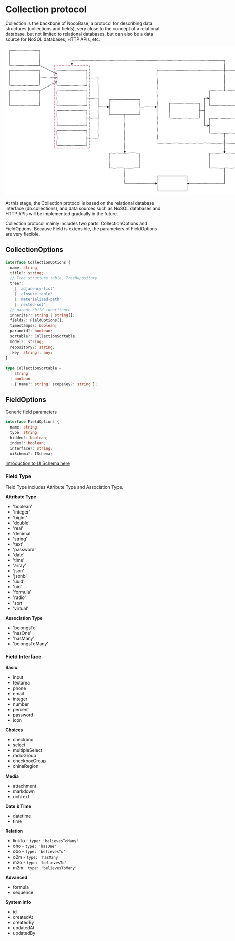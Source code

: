 # Collection protocol

Collection is the backbone of NocoBase, a protocol for describing data structures (collections and fields), very close to the concept of a relational database, but not limited to relational databases, but can also be a data source for NoSQL databases, HTTP APIs, etc.

<img src="./schema.svg" style="max-width: 800px;" >

At this stage, the Collection protocol is based on the relational database interface (db.collections), and data sources such as NoSQL databases and HTTP APIs will be implemented gradually in the future.

Collection protocol mainly includes two parts: CollectionOptions and FieldOptions. Because Field is extensible, the parameters of FieldOptions are very flexible.

## CollectionOptions

```ts
interface CollectionOptions {
  name: string;
  title?: string;
  // Tree structure table, TreeRepository
  tree?:
    | 'adjacency-list'
    | 'closure-table'
    | 'materialized-path'
    | 'nested-set';
  // parent-child inheritance
  inherits?: string | string[];
  fields?: FieldOptions[];
  timestamps?: boolean;
  paranoid?: boolean;
  sortable?: CollectionSortable;
  model?: string;
  repository?: string;
  [key: string]: any;
}

type CollectionSortable =
  | string
  | boolean
  | { name?: string; scopeKey?: string };
```

## FieldOptions

Generic field parameters

```ts
interface FieldOptions {
  name: string;
  type: string;
  hidden?: boolean;
  index?: boolean;
  interface?: string;
  uiSchema?: ISchema;
```

[Introduction to UI Schema here](/development/client/ui-schema-designer/what-is-ui-schema)

### Field Type

Field Type includes Attribute Type and Association Type.

**Attribute Type**

- 'boolean'
- 'integer'
- 'bigInt'
- 'double'
- 'real'
- 'decimal'
- 'string'
- 'text'
- 'password'
- 'date'
- 'time'
- 'array'
- 'json'
- 'jsonb'
- 'uuid'
- 'uid'
- 'formula'
- 'radio'
- 'sort'
- 'virtual'

**Association Type**

- 'belongsTo'
- 'hasOne'
- 'hasMany'
- 'belongsToMany'

### Field Interface

**Basic**

- input
- textarea
- phone
- email
- integer
- number
- percent
- password
- icon

**Choices**

- checkbox
- select
- multipleSelect
- radioGroup
- checkboxGroup
- chinaRegion

**Media**

- attachment
- markdown
- richText

**Date & Time**

- datetime
- time

**Relation**

- linkTo - `type: 'believesToMany'`
- oho - `type: 'hasOne'`
- obo - `type: 'believesTo'`
- o2m - `type: 'hasMany'`
- m2o - `type: 'believesTo'`
- m2m - `type: 'believesToMany'`

**Advanced**

- formula
- sequence

**System info**

- id
- createdAt
- createdBy
- updatedAt
- updatedBy

